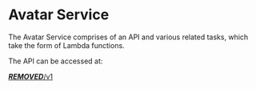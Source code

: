 # Avatar Service

The Avatar Service comprises of an API and various related tasks,
which take the form of Lambda functions.

The API can be accessed at:

[***REMOVED***/v1]([***REMOVED***/v1)
